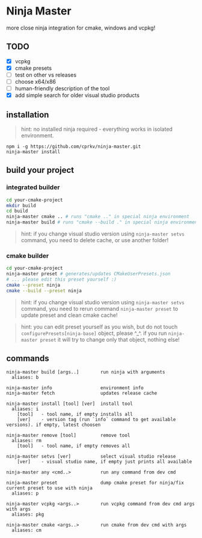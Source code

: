 # Ninja Master

more close ninja integration for cmake, windows and vcpkg!

## TODO

- [x] vcpkg
- [x] cmake presets
- [ ] test on other vs releases
- [ ] choose x64/x86
- [ ] human-friendly description of the tool
- [x] add simple search for older visual studio products

## installation

> hint: no installed ninja required - everything works in isolated environment.

```
npm i -g https://github.com/cprkv/ninja-master.git
ninja-master install
```

## build your project

### integrated builder

```bash
cd your-cmake-project
mkdir build
cd build
ninja-master cmake .. # runs "cmake .." in special ninja environment
ninja-master build # runs "cmake --build ." in special ninja environment
```

> hint: if you change visual studio version using `ninja-master setvs` command, you need to delete cache, or use another folder!

### cmake builder

```bash
cd your-cmake-project
ninja-master preset # generates/updates CMakeUserPresets.json
# ... please edit this preset yourself :)
cmake --preset ninja
cmake --build --preset ninja
```

> hint: if you change visual studio version using `ninja-master setvs` command, you need to rerun command `ninja-master preset` to update preset and clean cmake cache!

> hint: you can edit preset yourself as you wish, but do not touch `configurePresets[ninja-base]` object, please ^\_^. if you run `ninja-master preset` it will try to change only that object, nothing else!

## commands

```
ninja-master build [args..]        run ninja with arguments
  aliases: b

ninja-master info                  environment info
ninja-master fetch                 updates release cache

ninja-master install [tool] [ver]  install tool
  aliases: i
    [tool]   - tool name, if empty installs all
    [ver]    - version tag (run `info` command to get available versions). if empty, latest choosen

ninja-master remove [tool]         remove tool
  aliases: rm
    [tool]   - tool name, if empty removes all

ninja-master setvs [ver]           select visual studio release
    [ver]    - visual studio name, if empty just prints all available

ninja-master any <cmd..>           run any command from dev cmd

ninja-master preset                dump cmake preset for ninja/fix current preset to use with ninja
  aliases: p

ninja-master vcpkg <args..>        run vcpkg command from dev cmd args with args
  aliases: pkg

ninja-master cmake <args..>        run cmake from dev cmd with args
  aliases: cm
```
